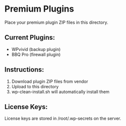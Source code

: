 # Premium Plugins

Place your premium plugin ZIP files in this directory.

## Current Plugins:
- WPvivid (backup plugin)
- BBQ Pro (firewall plugin)

## Instructions:
1. Download plugin ZIP files from vendor
2. Upload to this directory
3. wp-clean-install.sh will automatically install them

## License Keys:
License keys are stored in /root/.wp-secrets on the server.    
